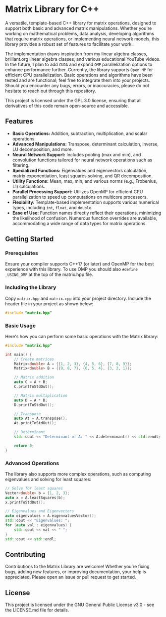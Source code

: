 # Matrix Library for C++

A versatile, template-based C++ library for matrix operations, designed to support both basic and advanced matrix manipulations. Whether you're working on mathematical problems, data analysis, developing algorithms that require matrix operations, or implementing neural network models, this library provides a robust set of features to facilitate your work.

The implementation draws inspiration from my linear algebra classes, brilliant.org linear algebra classes, and various educational YouTube videos. In the future, I plan to add `CUDA` and expand `OMP` parallelization options to enhance performance further. Currently, the library supports `Open MP` for efficient CPU parallelization. Basic operations and algorithms have been tested and are functional; feel free to integrate them into your projects. Should you encounter any bugs, errors, or inaccuracies, please do not hesitate to reach out through this repository.

This project is licensed under the GPL 3.0 license, ensuring that all derivatives of this code remain open-source and accessible.

## Features

- **Basic Operations:** Addition, subtraction, multiplication, and scalar operations.
- **Advanced Manipulations:** Transpose, determinant calculation, inverse, LU decomposition, and more.
- **Neural Network Support:** Includes pooling (max and min), and convolution functions tailored for neural network operations such as filtering.
- **Specialized Functions:** Eigenvalues and eigenvectors calculation, matrix exponentiation, least squares solving, and QR decomposition.
- **Utility Functions:** Mean, max, min, and various norms (e.g., Frobenius, L1) calculations.
- **Parallel Processing Support:** Utilizes OpenMP for efficient CPU parallelization to speed up computations on multicore processors.
- **Flexibility:** Template-based implementation supports various numerical types, including `int`, `float`, and `double`.
- **Ease of Use:** Function names directly reflect their operations, minimizing the likelihood of confusion. Numerous function overrides are available, accommodating a wide range of data types for matrix operations.

## Getting Started

### Prerequisites

Ensure your compiler supports C++17 (or later) and OpenMP for the best experience with this library. To use OMP you should also `#define _USING_OMP` at the top of the matrix.hpp file.

### Including the Library

Copy `matrix.hpp` and `matrix.cpp` into your project directory. Include the header file in your project as shown below:

```cpp
#include "matrix.hpp"
```

### Basic Usage

Here's how you can perform some basic operations with the Matrix library:

```cpp
#include "matrix.hpp"

int main() {
    // Create matrices
    Matrix<double> A = {{1, 2, 3}, {4, 5, 6}, {7, 8, 9}};
    Matrix<double> B = {{9, 8, 7}, {6, 5, 4}, {3, 2, 1}};

    // Matrix addition
    auto C = A + B;
    C.printToStdOut();

    // Matrix multiplication
    auto D = A * B;
    D.printToStdOut();

    // Transpose
    auto At = A.transpose();
    At.printToStdOut();

    // Determinant
    std::cout << "Determinant of A: " << A.determinant() << std::endl;

    return 0;
}
```

### Advanced Operations

The library also supports more complex operations, such as computing eigenvalues and solving for least squares:

```cpp
// Solve for least squares
Vector<double> b = {1, 2, 3};
auto x = A.leastSquares(b);
x.printToStdOut();

// Eigenvalues and Eigenvectors
auto eigenvalues = A.eigenvaluesVector();
std::cout << "Eigenvalues: ";
for (auto val : eigenvalues) {
    std::cout << val << " ";
}
std::cout << std::endl;
```

## Contributing

Contributions to the Matrix Library are welcome! Whether you're fixing bugs, adding new features, or improving documentation, your help is appreciated. Please open an issue or pull request to get started.

## License
This project is licensed under the GNU General Public License v3.0 - see the LICENSE.md file for details.

